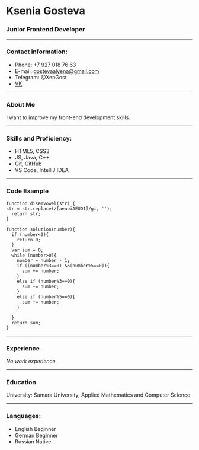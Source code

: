 # Ksenia Gosteva

### Junior Frontend Developer

*****

### Contact information:
* Phone: +7 927 018 76 63
* E-mail: gostevaalyena@gmail.com
* Telegram: @XenGost
* [VK](https://vk.com/xgost16)

-----

### About Me
I want to improve my front-end development skills.

*****

### Skills and Proficiency:
* HTML5, CSS3
* JS, Java, C++
* Git, GitHub
* VS Code, IntelliJ IDEA

-----

### Code Example
```
function disemvowel(str) {
str = str.replace(/[aeuoiAEUOI]/gi, '');
  return str;
}
```

```
function solution(number){
  if (number<0){
    return 0;
  }
  var sum = 0;
  while (number>0){
    number = number - 1;
    if ((number%3==0) &&(number%5==0)){
      sum += number;
    }
    else if (number%3==0){
      sum += number;
    }
    else if (number%5==0){
      sum += number;
    }
    
  }
  return sum;
}
```
*****

### Experience
*No work experience*

-----

### Education
University: Samara University, Applied Mathematics and Computer Science

*****

### Languages:
* English Beginner
* German Beginner
* Russian  Native
